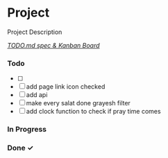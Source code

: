 # Project

Project Description

<em>[TODO.md spec & Kanban Board](https://bit.ly/3fCwKfM)</em>

### Todo

- [ ]   
- [ ] add page link icon checked  
- [ ] add api  
- [ ] make every salat done grayesh filter  
- [ ] add clock function to check if pray time comes  

### In Progress


### Done ✓


